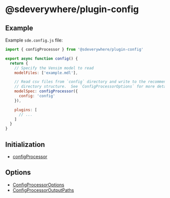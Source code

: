 # @sdeverywhere/plugin-config

## Example

Example `sde.config.js` file:

```js
import { configProcessor } from '@sdeverywhere/plugin-config'

export async function config() {
  return {
    // Specify the Vensim model to read
    modelFiles: ['example.mdl'],

    // Read csv files from `config` directory and write to the recommended output
    // directory structure.  See `ConfigProcessorOptions` for more details.
    modelSpec: configProcessor({
      config: 'config'
    }),

    plugins: [
      // ...
    ]
  }
}
```

## Initialization

- [configProcessor](functions/configProcessor.md)

## Options

- [ConfigProcessorOptions](interfaces/ConfigProcessorOptions.md)
- [ConfigProcessorOutputPaths](interfaces/ConfigProcessorOutputPaths.md)
